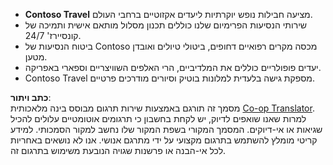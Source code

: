 <!--
CO_OP_TRANSLATOR_METADATA:
{
  "original_hash": "566fa0a014066992b55e6e5b408b24bc",
  "translation_date": "2025-07-12T10:19:24+00:00",
  "source_file": "05-agentic-rag/code_samples/document.md",
  "language_code": "he"
}
-->
- **Contoso Travel** מציעה חבילות נופש יוקרתיות ליעדים אקזוטיים ברחבי העולם.  
- שירותי הנסיעות הפרימיום שלנו כוללים תכנון מסלול מותאם אישית ותמיכה של קונסיירז' 24/7.  
- ביטוח הנסיעות של Contoso מכסה מקרים רפואיים דחופים, ביטולי טיולים ואובדן מטען.  
- יעדים פופולריים כוללים את המלדיביים, הרי האלפים השוויצריים וספארי באפריקה.  
- Contoso Travel מספקת גישה בלעדית למלונות בוטיק וסיורים מודרכים פרטיים.

**כתב ויתור**:  
מסמך זה תורגם באמצעות שירות תרגום מבוסס בינה מלאכותית [Co-op Translator](https://github.com/Azure/co-op-translator). למרות שאנו שואפים לדיוק, יש לקחת בחשבון כי תרגומים אוטומטיים עלולים להכיל שגיאות או אי-דיוקים. המסמך המקורי בשפת המקור שלו נחשב למקור הסמכותי. למידע קריטי מומלץ להשתמש בתרגום מקצועי על ידי מתרגם אנושי. אנו לא נושאים באחריות לכל אי-הבנה או פרשנות שגויה הנובעת משימוש בתרגום זה.